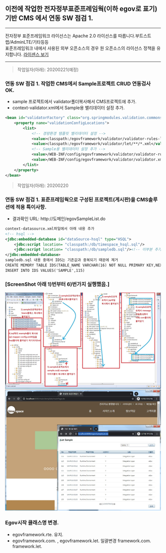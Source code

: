## 이전에 작업한 전자정부표준프레임웍(이하 egov로 표기)<br> 기반 CMS 에서 연동 SW 점검 1.
***
전자정부 표준프레임워크 라이선스는 Apache 2.0 라이선스를 따릅니다.부트스트랩/AdminLTE/기타등등<br>
표준프레임워크 내에서 사용된 외부 오픈소스의 경우 원 오픈소스의 라이선스 정책을 유지합니다.
[라이센스 보기](https://www.egovframe.go.kr/EgovLicense.jsp)
***
>작업일자(아래): 20200221(예정)
### 연동 SW 점검 1. 작업한 CMS에서 Sample프로젝트 CRUD 연동검사 OK.
- sample 프로젝트에서 validator폴더복사해서 CMS프로젝트에 추가.
- context-validator.xml에서 Sample용 밸리데이터 설정 추가.
```xml
<bean id="validatorFactory" class="org.springmodules.validation.commons.DefaultValidatorFactory">
    <property name="validationConfigLocations">
        <list>
            <!-- 경량환경 템플릿 밸리데이터 설정 -->
            <value>classpath:/egovframework/validator/validator-rules-let.xml</value>
            <value>classpath:/egovframework/validator/let/**/*.xml</value>
            <!-- Sample용 밸리데이터 설정 추가 -->
            <value>/WEB-INF/config/egovframework/validator/validator-rules.xml</value>
            <value>/WEB-INF/config/egovframework/validator/validator.xml</value>
        </list>
    </property>
</bean>
```

>작업일자(아래): 20200220
### 연동 SW 점검 1. 표준프레임웍으로 구성된 프로젝트(게시판)을 CMS솔루션에 적용 특이사항.
- 결과확인 URL: http://도메인/egovSampleList.do
```xml
context-datasource.xml파일에서 아래 내용 추가
<!-- hsql -->
<jdbc:embedded-database id="dataSource-hsql" type="HSQL">
	<jdbc:script location= "classpath:/db/timespace_hsql.sql"/>
	<jdbc:script location= "classpath:/db/sampledb.sql"/><!-- 이부분 추가 -->
</jdbc:embedded-database>
sampledb.sql 내용 중에서 IDS는 기존값과 중복되기 때문에 제거
CREATE MEMORY TABLE IDS(TABLE_NAME VARCHAR(16) NOT NULL PRIMARY KEY,NEXT_ID DECIMAL(30) NOT NULL)
INSERT INTO IDS VALUES('SAMPLE',115)
```

### [ScreenShot 아래 1)번부터 6)번가지 실행했음.]<br>
![ex_screenshot](./git_img/20200221.jpg)
![ex_screenshot](./git_img/20200221_2.jpg)

### Egov시작 클래스명 변경.
- egovframework.rte. 유지.
- egovframework.com. , egovframework.let. 일괄변경 framework.com. framework.let.   